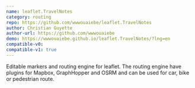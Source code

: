 ```yaml
---
name: leaflet.TravelNotes
category: routing
repo: https://github.com/wwwouaiebe/leaflet.TravelNotes
author: Christian Guyette
author-url: https://github.com/wwwouaiebe
demo: https://wwwouaiebe.github.io/leaflet.TravelNotes/?lng=en
compatible-v0:
compatible-v1: true
---
```


Editable markers and routing engine for leaflet. The routing engine have plugins for Mapbox, GraphHopper and OSRM and can be used for car, bike or pedestrian route.
